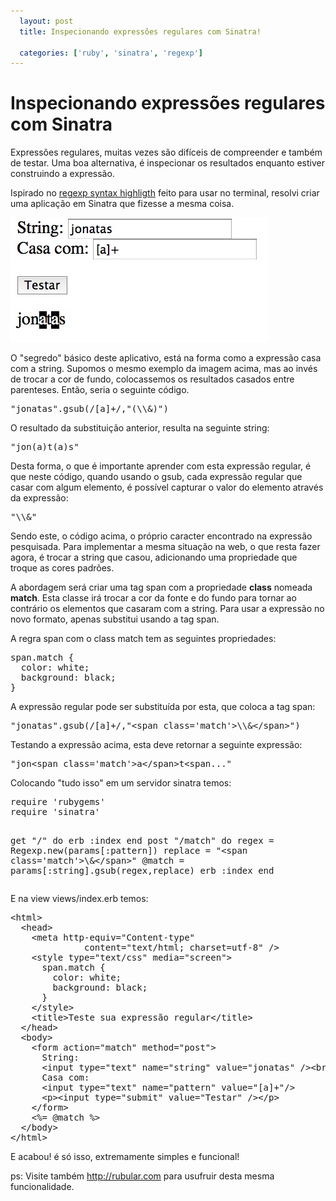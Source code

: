 ```yaml
---
  layout: post 
  title: Inspecionando expressões regulares com Sinatra! 

  categories: ['ruby', 'sinatra', 'regexp']
---
```


# Inspecionando expressões regulares com Sinatra

Expressões regulares, muitas vezes são difíceis de compreender e também de testar. Uma boa alternativa, é inspecionar os resultados enquanto estiver construindo a expressão.

Ispirado no [regexp syntax highligth][link-regex] feito para usar no terminal, resolvi criar uma aplicação em Sinatra que fizesse  a mesma coisa. 

![img-printscreen]

O "segredo" básico deste aplicativo, está na forma como a expressão casa com a string. Supomos o mesmo exemplo da imagem acima, mas ao invés de trocar a cor de fundo, colocassemos os resultados casados entre parenteses. Então, seria o seguinte código.

<div><pre class="prettyprint">
"jonatas".gsub(/[a]+/,"(\\&amp;)")  
</pre></div>

O resultado da substituição anterior, resulta na seguinte string:

<div><pre class="prettyprint">
"jon(a)t(a)s"
</pre></div>

Desta forma, o que é importante aprender com esta expressão regular, é que neste código, quando usando o gsub, cada expressão regular que casar com algum elemento, é possível capturar o valor do elemento através da expressão:

<div><pre class="prettyprint">
"\\&amp;"
</pre></div>

Sendo este, o código acima, o próprio caracter encontrado na expressão pesquisada. Para implementar a mesma situação na web, o que resta fazer agora, é trocar a string que casou, adicionando uma propriedade que troque as cores padrões.

A abordagem será criar uma tag span com a propriedade **class** nomeada **match**. Esta classe irá trocar a cor da fonte e do fundo para tornar ao contrário os elementos que casaram com a string. Para usar a expressão no novo formato, apenas substitui usando a tag span.

A regra span com o class match tem as seguintes propriedades:

<div><pre class="prettyprint">
span.match {
  color: white;
  background: black;
}
</pre></div>

A expressão regular pode ser substituída por esta, que coloca a tag span:

<div><pre class="prettyprint">
"jonatas".gsub(/[a]+/,"&lt;span class='match'&gt;\\&amp;&lt;/span&gt;")
</pre></div>

Testando a expressão acima, esta deve retornar a seguinte expressão:

<div><pre class="prettyprint">
"jon&lt;span class='match'&gt;a&lt;/span&gt;t&lt;span..."
</pre></div>

Colocando "tudo isso" em um servidor sinatra temos:

<div><pre class="prettyprint">
require 'rubygems'
require 'sinatra'

get "/" do 
  erb :index
end
post "/match" do 
  regex = Regexp.new(params[:pattern])
  replace =  "&lt;span class='match'&gt;\\&amp;&lt;/span&gt;"
  @match = params[:string].gsub(regex,replace)
  erb :index
end
</pre></div>

E na view views/index.erb temos: 

<div><pre class="prettyprint">
&lt;html&gt;
  &lt;head&gt;
    &lt;meta http-equiv="Content-type" 
              content="text/html; charset=utf-8" /&gt;
    &lt;style type="text/css" media="screen"&gt;
      span.match {
        color: white;
        background: black;
      }
    &lt;/style&gt;
    &lt;title&gt;Teste sua expressão regular&lt;/title&gt;
  &lt;/head&gt;
  &lt;body&gt; 
    &lt;form action="match" method="post"&gt;
      String: 
      &lt;input type="text" name="string" value="jonatas" /&gt;&lt;br&gt;
      Casa com: 
      &lt;input type="text" name="pattern" value="[a]+"/&gt;
      &lt;p&gt;&lt;input type="submit" value="Testar" /&gt;&lt;/p&gt;
    &lt;/form&gt;
    &lt;%= @match %&gt;
  &lt;/body&gt;
&lt;/html&gt;
</pre></div>

E acabou! é só isso, extremamente simples e funcional!

ps: Visite também <http://rubular.com> para usufruir desta mesma funcionalidade.

[link-regex]: http://www.rubyist.net/~slagell/ruby/regexp.html
[img-printscreen]: /images/regex-test-sinatra.jpg
